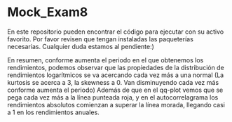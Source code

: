 # Mock_Exam8
En este repositorio pueden encontrar el código para ejecutar con su activo favorito. Por favor revisen que tengan instaladas las paqueterías necesarias.
Cualquier duda estamos al pendiente:)

En resumen, conforme aumenta el periodo en el que obtenemos los rendimientos, podemos observar que las propiedades de la distribución de rendimientos logarítmicos se va acercando cada vez más a una normal (La kurtosis se acerca a 3, la skewness a 0. Van disminuyendo cada vez más conforme aumenta el periodo) Además de que en el qq-plot vemos que se pega cada vez más a la línea punteada roja, y en el autocorrelagrama los rendimientos absolutos comienzan a superar la línea morada, llegando casi a 1 en los rendimientos anuales.
